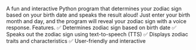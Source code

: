A fun and interactive Python program that determines your zodiac sign based on your birth date and speaks the result aloud! Just enter your birth month and day, and the program will reveal your zodiac sign with a voice response.
 Features.
 ✅ Determines zodiac sign based on birth date
✅ Speaks out the zodiac sign using text-to-speech (TTS)
✅ Displays zodiac traits and characteristics
✅ User-friendly and interactive
